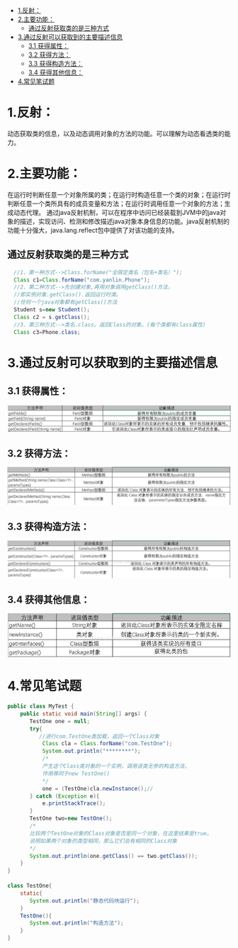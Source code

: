 
<!-- @import "[TOC]" {cmd="toc" depthFrom=1 depthTo=6 orderedList=false} -->
<!-- code_chunk_output -->

* [1.反射：](#1反射)
* [2.主要功能：](#2主要功能)
	* [通过反射获取类的是三种方式](#通过反射获取类的是三种方式)
* [3.通过反射可以获取到的主要描述信息](#3通过反射可以获取到的主要描述信息)
	* [3.1 获得属性：](#31-获得属性)
	* [3.2 获得方法：](#32-获得方法)
	* [3.3 获得构造方法：](#33-获得构造方法)
	* [3.4 获得其他信息：](#34-获得其他信息)
* [4.常见笔试题](#4常见笔试题)

<!-- /code_chunk_output -->

# 1.反射：
动态获取类的信息，以及动态调用对象的方法的功能。可以理解为动态看透类的能力。
# 2.主要功能：
在运行时判断任意一个对象所属的类；在运行时构造任意一个类的对象；在运行时判断任意一个类所具有的成员变量和方法；在运行时调用任意一个对象的方法；生成动态代理。
通过java反射机制，可以在程序中访问已经装载到JVM中的java对象的描述，实现访问、检测和修改描述java对象本身信息的功能。java反射机制的功能十分强大，java.lang.reflect包中提供了对该功能的支持。
## 通过反射获取类的是三种方式
```java
  //1、第一种方式-->Class.forName("全限定类名（包名+类名）");
  Class c1=Class.forName("com.yanlin.Phone");
  //2、第二种方式-->先创建对象,再用对象调用getClass()方法，
  //即实例对象.getClass().返回运行时类。
  //任何一个java对象都有getClass()方法
  Student s=new Student();
  Class c2 = s.getClass();
  //3、第三种方式-->类名.class。返回Class的对象。(每个类都有class属性)
  Class c3=Phone.class;
```

# 3.通过反射可以获取到的主要描述信息

## 3.1 获得属性：  
![获得属性](assets/markdown-img-paste-20180910215523403.png)
## 3.2 获得方法：  
![获得方法](assets/markdown-img-paste-20180910215546782.png)
## 3.3 获得构造方法：  
![获得构造方法](assets/markdown-img-paste-2018091021562568.png)
## 3.4 获得其他信息：  
![获得其他信息](assets/markdown-img-paste-20180910215643119.png)
# 4.常见笔试题
```java
public class MyTest {
    public static void main(String[] args) {
       TestOne one = null;
       try{
	      //进行com.TestOne类加载，返回一个Class对象
	       Class cla = Class.forName("com.TestOne");
	       System.out.println("********");
	       /*
	       产生这个Class类对象的一个实例，调用该类无参的构造方法，
	       作用等同于new TestOne()
	       */
	       one = (TestOne)cla.newInstance();//
       } catch (Exception e){
           e.printStackTrace();
       }
       TestOne two=new TestOne();
       /*
       比较两个TestOne对象的Class对象是否是同一个对象，在这里结果是true。
       说明如果两个对象的类型相同，那么它们会有相同的Class对象
       */
       System.out.println(one.getClass() == two.getClass());
    }
}

class TestOne{
    static{
       System.out.println("静态代码块运行");
    }
    TestOne(){
       System.out.println("构造方法");
    }
}
```

